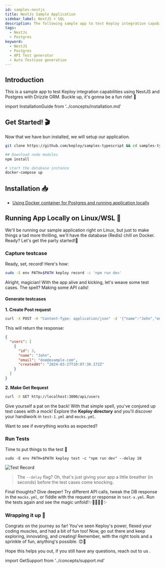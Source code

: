 ```yaml
---
id: samples-nextjs
title: NextJs Sample Application
sidebar_label: NextJS + SQL
description: The following sample app to test Keploy integration capabilities using NextJS,Drizzle and Postgres.
tags:
  - NextJs
  - Postgres
keyword:
  - NextJS
  - Postgres
  - API Test generator
  - Auto Testcase generation
---
```


## Introduction

This is a sample app to test Keploy integration capabilities using NextJS and Postgres with Drizzle ORM. Buckle up, it's gonna be a fun ride! 🎢

import InstallationGuide from '../concepts/installation.md'

<InstallationGuide/>

## Get Started! 🎬

Now that we have bun installed, we will setup our application.

```bash
git clone https://github.com/keploy/samples-typescript && cd samples-typscript/nextjs-postgres

## Download node modules
npm install

# start the database instance
docker-compose up
```

## Installation 📥

- [Using Docker container for Postgres and running application locally](#running-app-locally-on-linuxwsl-)

## Running App Locally on Linux/WSL 🐧

We'll be running our sample application right on Linux, but just to make things a tad more thrilling, we'll have the database (Redis) chill on Docker. Ready? Let's get the party started!🎉

### Capture testcase

Ready, set, record! Here's how:

```bash
sudo -E env PATH=$PATH keploy record -c 'npm run dev'
```

Alright, magician! With the app alive and kicking, let's weave some test cases. The spell? Making some API calls!

#### Generate testcases

**1. Create Post request**

```sh
curl -X POST -H "Content-Type: application/json" -d '{"name":"John","email":"doe@example.com"}' http://localhost:3000/api/users
```

This will return the response:

```json
{
  "users": [
    {
      "id": 3,
      "name": "John",
      "email": "doe@example.com",
      "createdAt": "2024-03-27T10:07:30.172Z"
    }
  ]
}
```

**2. Make Get Request**

```sh
curl -X GET http://localhost:3000/api/users
```

[//]: # (![Test Record]&#40;../../../../../static/img/nextjs-postgres-record.png&#41;)

Give yourself a pat on the back! With that simple spell, you've conjured up test cases with a mock! Explore the **Keploy directory** and you'll discover your handiwork in `test-1.yml` and `mocks.yml`.

Want to see if everything works as expected?

### Run Tests

Time to put things to the test 🧪

```shell
sudo -E env PATH=$PATH keploy test -c "npm run dev" --delay 10
```

![Test Record](../../../../../static/img/nextjs-postgres-test.png)

> The `--delay` flag? Oh, that's just giving your app a little breather (in seconds) before the test cases come knocking.

Final thoughts? Dive deeper! Try different API calls, tweak the DB response in the `mocks.yml`, or fiddle with the request or response in `test-x.yml`. Run the tests again and see the magic unfold!✨👩‍💻👨‍💻✨

### Wrapping it up 🎉

Congrats on the journey so far! You've seen Keploy's power, flexed your coding muscles, and had a bit of fun too! Now, go out there and keep exploring, innovating, and creating! Remember, with the right tools and a sprinkle of fun, anything's possible. 😊🚀

Hope this helps you out, if you still have any questions, reach out to us .

import GetSupport from '../concepts/support.md'

<GetSupport/>
